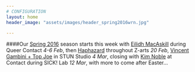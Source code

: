 ```yaml
---
# CONFIGURATION
layout: home
header_image: "assets/images/header_spring2016wrn.jpg"

---
```

####Our [Spring 2016](/current/2016-spring) season starts this week with [Eilidh MacAskill](/current/2016-spring/macaskill) during Queer Contact *4-6 Feb*, then [Haphazard](/current/2016-haphazard) throughout Z-arts *20 Feb*, [Vincent Gambini + Top Joe](/current/2016-spring/gambini) in STUN Studio *4 Mar*, closing with [Kim Noble](/current/2016-spring/noble) at Contact during SICK! Lab *12 Mar*, with more to come after Easter…
